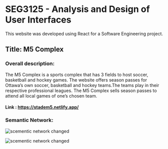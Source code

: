 # SEG3125 - Analysis and Design of User Interfaces
This website was developed using React for a Software Engineering project.

## Title: M5 Complex

### Overall description: 
The M5 Complex is a sports complex that has 3 fields to host soccer, basketball and hockey games. The website offers season passes for Ottawa’s own soccer, basketball and hockey teams.The teams play in their respective professional leagues. The M5 Complex sells season passes to attend all local games of one’s chosen team.

#### Link : https://stadem5.netlify.app/

### Semantic Network:
![scementic network changed](https://github.com/as10anas/M5COMPLEX/assets/91287439/c4121f31-7c91-478c-bd12-d962e0ea0b73)


![scementic network changed](https://github.com/as10anas/M5COMPLEX/assets/91287439/cf660c44-49c7-4bdd-a832-3241b14423eb)


